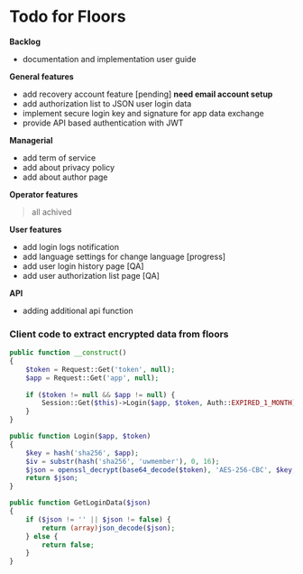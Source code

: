 # Todo for Floors

**Backlog**
- documentation and implementation user guide

**General features**
- add recovery account feature [pending] **need email account setup**
- add authorization list to JSON user login data
- implement secure login key and signature for app data exchange
- provide API based authentication with JWT

**Managerial**
- add term of service
- add about privacy policy
- add about author page

**Operator features**
> all achived

**User features**
- add login logs notification
- add language settings for change language [progress]
- add user login history page [QA]
- add user authorization list page [QA]

**API**
- adding additional api function

### Client code to extract encrypted data from floors
```php
public function __construct() 
{
    $token = Request::Get('token', null);
    $app = Request::Get('app', null);
    
    if ($token != null && $app != null) {
        Session::Get($this)->Login($app, $token, Auth::EXPIRED_1_MONTH);
    }
}

public function Login($app, $token)
{
    $key = hash('sha256', $app);
    $iv = substr(hash('sha256', 'uwmember'), 0, 16);
    $json = openssl_decrypt(base64_decode($token), 'AES-256-CBC', $key, 0, $iv);
    return $json;
}

public function GetLoginData($json)
{
    if ($json != '' || $json != false) {
        return (array)json_decode($json);
    } else {
        return false;
    }
}
```